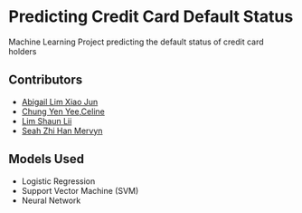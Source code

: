 # Predicting Credit Card Default Status
Machine Learning Project predicting the default status of credit card holders

## Contributors 
- [Abigail Lim Xiao Jun](https://github.com/abigailxj)
- [Chung Yen Yee,Celine](https://github.com/celine-chung)
- [Lim Shaun Lii](https://github.com/shaun911)
- [Seah Zhi Han Mervyn](https://github.com/undeser)

## Models Used
- Logistic Regression
- Support Vector Machine (SVM)
- Neural Network
